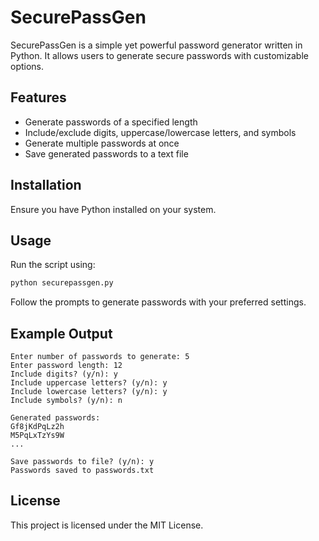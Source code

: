 # SecurePassGen

SecurePassGen is a simple yet powerful password generator written in Python. It allows users to generate secure passwords with customizable options.

## Features

- Generate passwords of a specified length
- Include/exclude digits, uppercase/lowercase letters, and symbols
- Generate multiple passwords at once
- Save generated passwords to a text file

## Installation 
 
Ensure you have Python installed on your system. 
   
## Usage    
   
Run the script using:   

```sh
python securepassgen.py
```
 
Follow the prompts to generate passwords with your preferred settings.

## Example Output 

```
Enter number of passwords to generate: 5
Enter password length: 12 
Include digits? (y/n): y
Include uppercase letters? (y/n): y
Include lowercase letters? (y/n): y
Include symbols? (y/n): n

Generated passwords:
Gf8jKdPqLz2h
M5PqLxTzYs9W
...

Save passwords to file? (y/n): y
Passwords saved to passwords.txt
```

## License

This project is licensed under the MIT License.

